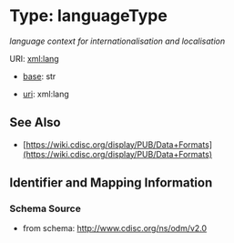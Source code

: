# Type: languageType




_language context for internationalisation and localisation_



URI: [xml:lang](http://www.w3.org/XML/1998/namespace#lang)

* [base](https://w3id.org/linkml/base): str

* [uri](https://w3id.org/linkml/uri): xml:lang









## See Also

* [https://wiki.cdisc.org/display/PUB/Data+Formats](https://wiki.cdisc.org/display/PUB/Data+Formats)

## Identifier and Mapping Information







### Schema Source


* from schema: http://www.cdisc.org/ns/odm/v2.0



